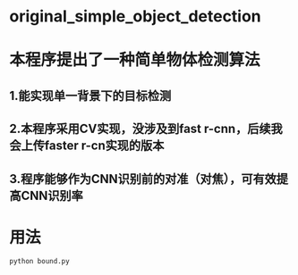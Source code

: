 
# original_simple_object_detection
# 本程序提出了一种简单物体检测算法
## 1.能实现单一背景下的目标检测
## 2.本程序采用CV实现，没涉及到fast r-cnn，后续我会上传faster r-cn实现的版本
## 3.程序能够作为CNN识别前的对准（对焦），可有效提高CNN识别率
# 用法
```shell
python bound.py
```
